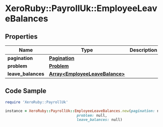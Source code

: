 # XeroRuby::PayrollUk::EmployeeLeaveBalances

## Properties

Name | Type | Description | Notes
------------ | ------------- | ------------- | -------------
**pagination** | [**Pagination**](Pagination.md) |  | [optional] 
**problem** | [**Problem**](Problem.md) |  | [optional] 
**leave_balances** | [**Array&lt;EmployeeLeaveBalance&gt;**](EmployeeLeaveBalance.md) |  | [optional] 

## Code Sample

```ruby
require 'XeroRuby::PayrollUk'

instance = XeroRuby::PayrollUk::EmployeeLeaveBalances.new(pagination: null,
                                 problem: null,
                                 leave_balances: null)
```


